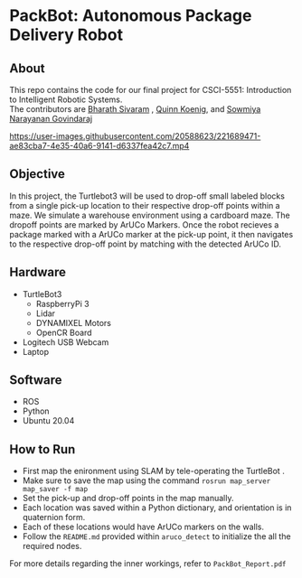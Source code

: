 # PackBot: Autonomous Package Delivery Robot 

## About

This repo contains the code for our final project for CSCI-5551: Introduction to Intelligent Robotic Systems.  
The contributors are [Bharath Sivaram](https://github.com/bharathsivaram10) , [Quinn Koenig](https://github.com/QKoenig), and [Sowmiya Narayanan Govindaraj](https://github.com/GSNCodes)

<https://user-images.githubusercontent.com/20588623/221689471-ae83cba7-4e35-40a6-9141-d6337fea42c7.mp4>

## Objective

In this project, the Turtlebot3 will be used to drop-off small labeled blocks from a single
pick-up location to their respective drop-off points within a maze. We simulate a warehouse environment using a cardboard maze. The dropoff points are marked by ArUCo Markers. Once the robot recieves a package marked with a ArUCo marker at the pick-up point, it then navigates to the respective drop-off point by matching with the detected ArUCo ID.

## Hardware

- TurtleBot3
  - RaspberryPi 3
  - Lidar
  - DYNAMIXEL Motors
  - OpenCR Board
- Logitech USB Webcam
- Laptop

## Software

- ROS
- Python
- Ubuntu 20.04

## How to Run

- First map the enironment using SLAM by tele-operating the TurtleBot .
- Make sure to save the map using the command `rosrun map_server map_saver -f map`
- Set the pick-up and drop-off points in the map manually.
- Each location was saved within a Python dictionary, and orientation is in quaternion form.
- Each of these locations would have ArUCo markers on the walls.
- Follow the `README.md` provided within `aruco_detect` to initialize the all the required nodes.

For more details regarding the inner workings, refer to `PackBot_Report.pdf`
